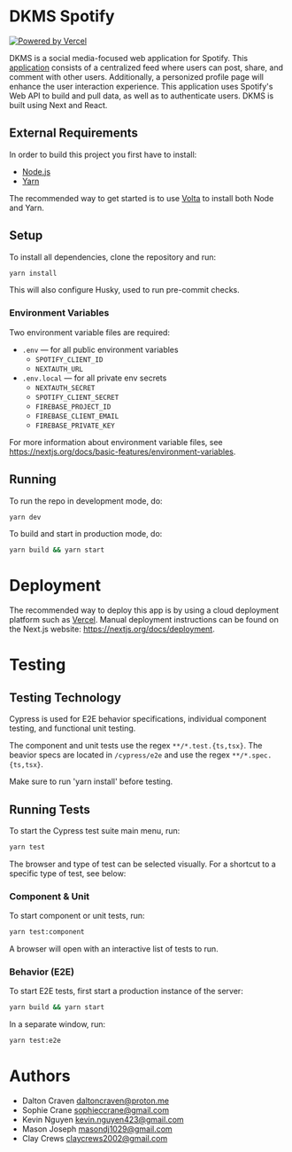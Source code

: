 # DKMS Spotify

[![Powered by Vercel](https://www.datocms-assets.com/31049/1618983297-powered-by-vercel.svg)](https://vercel.com?utm_source=dkms&utm_campaign=oss)

DKMS is a social media-focused web application for Spotify. This [application](https://github.com/SCCapstone/DKMS/wiki/Project-Description) consists of a centralized feed where users can post, share, and comment with other users. Additionally, a personized profile page will enhance the user interaction experience. This application uses Spotify's Web API to build and pull data, as well as to authenticate users. DKMS is built using Next and React.

## External Requirements

In order to build this project you first have to install:

- [Node.js](https://nodejs.org/en/)
- [Yarn](https://yarnpkg.com)

The recommended way to get started is to use [Volta](https://volta.sh) to install both Node and Yarn.

## Setup

To install all dependencies, clone the repository and run:

```zsh
yarn install
```

This will also configure Husky, used to run pre-commit checks.

### Environment Variables

Two environment variable files are required:

- `.env` — for all public environment variables
  - `SPOTIFY_CLIENT_ID`
  - `NEXTAUTH_URL`
- `.env.local` — for all private env secrets
  - `NEXTAUTH_SECRET`
  - `SPOTIFY_CLIENT_SECRET`
  - `FIREBASE_PROJECT_ID`
  - `FIREBASE_CLIENT_EMAIL`
  - `FIREBASE_PRIVATE_KEY`

For more information about environment variable files, see https://nextjs.org/docs/basic-features/environment-variables.

## Running

To run the repo in development mode, do:

```zsh
yarn dev
```

To build and start in production mode, do:

```zsh
yarn build && yarn start
```

# Deployment

The recommended way to deploy this app is by using a cloud deployment platform such as [Vercel](https://vercel.com). Manual deployment instructions can be found on the Next.js website: https://nextjs.org/docs/deployment.

# Testing

## Testing Technology

Cypress is used for E2E behavior specifications, individual component testing, and functional unit testing.

The component and unit tests use the regex `**/*.test.{ts,tsx}`.
The beavior specs are located in `/cypress/e2e` and use the regex `**/*.spec.{ts,tsx}`.

Make sure to run 'yarn install' before testing.

## Running Tests

To start the Cypress test suite main menu, run:

```zsh
yarn test
```

The browser and type of test can be selected visually. For a shortcut to a specific type of test, see below:

### Component & Unit

To start component or unit tests, run:

```zsh
yarn test:component
```

A browser will open with an interactive list of tests to run.

### Behavior (E2E)

To start E2E tests, first start a production instance of the server:

```zsh
yarn build && yarn start
```

In a separate window, run:

```zsh
yarn test:e2e
```

# Authors

- Dalton Craven daltoncraven@proton.me
- Sophie Crane sophieccrane@gmail.com
- Kevin Nguyen kevin.nguyen423@gmail.com
- Mason Joseph masondj1029@gmail.com
- Clay Crews claycrews2002@gmail.com
